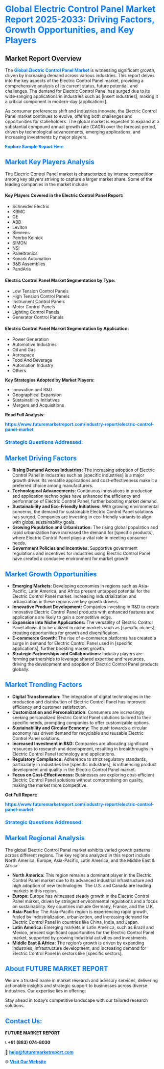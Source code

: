 <h1 style="color: #007BFF;">Global Electric Control Panel Market Report 2025-2033: Driving Factors, Growth Opportunities, and Key Players</h1>

<section id="overview">
<h2>Market Report Overview</h2>
<p>The <a href="https://www.futuremarketreport.com/industry-report/electric-control-panel-market" style="color: #007BFF; text-decoration: none;"><strong>Global Electric Control Panel Market</strong></a> is witnessing significant growth, driven by increasing demand across various industries. This report delves into the key aspects of the Electric Control Panel market, providing a comprehensive analysis of its current status, future potential, and challenges. The demand for Electric Control Panel has surged due to its wide-ranging applications in industries such as [insert industries], making it a critical component in modern-day [applications].</p>
<p>As consumer preferences shift and industries innovate, the Electric Control Panel market continues to evolve, offering both challenges and opportunities for stakeholders. The global market is expected to expand at a substantial compound annual growth rate (CAGR) over the forecast period, driven by technological advancements, emerging applications, and increasing investments by major players.</p>
</section>

<section id="overview">
<p><a href="https://www.futuremarketreport.com/request-sample/reportId=81932" style="color: #007BFF; text-decoration: none;"><strong>Explore Sample Report Here</strong></a></p>
</section>

<section id="key-players">
<h2 style="color: #007BFF;">Market Key Players Analysis</h2>
<p>The Electric Control Panel market is characterized by intense competition among key players striving to capture a larger market share. Some of the leading companies in the market include:</p>
<h4>Key Players Covered in the Electric Control Panel Report:</h4>
<ul><li>Schneider Electric</li><li>KBMC</li><li>GE</li><li>ABB</li><li>Leviton</li><li>Siemens</li><li>Penrbo Kelnick</li><li>SIMON</li><li>NSI</li><li>Paneltronics</li><li>Konark Automation</li><li>B&amp;B Assemblies</li><li>PandAria</li></ul>
<h4>Electric Control Panel Market Segmentation by Type:</h4>
<ul><li>Low Tension Control Panels</li><li>High Tension Control Panels</li><li>Instrument Control Panels</li><li>Motor Control Panels</li><li>Lighting Control Panels</li><li>Generator Control Panels</li></ul>

<h4>Electric Control Panel Market Segmentation by Application:</h4>
<ul><li>Power Generation</li><li>Automotive Industries</li><li>Oil and Gas</li><li>Aerospace</li><li>Food And Beverage</li><li>Automation Industry</li><li>Others</li></ul>
<p><strong>Key Strategies Adopted by Market Players:</strong></p>
<ul>
<li>Innovation and R&D</li>
<li>Geographical Expansion</li>
<li>Sustainability Initiatives</li>
<li>Mergers and Acquisitions</li>
</ul>
</section>

<section>
<p><strong>Read Full Analysis: </strong></p><a href="https://www.futuremarketreport.com/industry-report/electric-control-panel-market" style="color: #007BFF; text-decoration: none;"><strong>https://www.futuremarketreport.com/industry-report/electric-control-panel-market</strong></a>
<h3 style="color: #007BFF;">Strategic Questions Addressed:</h3>
</section>

<section id="driving-factors">
<h2 style="color: #007BFF;">Market Driving Factors</h2>
<ul>
<li><strong>Rising Demand Across Industries:</strong> The increasing adoption of Electric Control Panel in industries such as [specific industries] is a major growth driver. Its versatile applications and cost-effectiveness make it a preferred choice among manufacturers.</li>
<li><strong>Technological Advancements:</strong> Continuous innovations in production and application technologies have enhanced the efficiency and performance of Electric Control Panel, further boosting market demand.</li>
<li><strong>Sustainability and Eco-Friendly Initiatives:</strong> With growing environmental concerns, the demand for sustainable Electric Control Panel solutions has surged. Companies are investing in eco-friendly variants to align with global sustainability goals.</li>
<li><strong>Growing Population and Urbanization:</strong> The rising global population and rapid urbanization have increased the demand for [specific products], where Electric Control Panel plays a vital role in meeting consumer needs.</li>
<li><strong>Government Policies and Incentives:</strong> Supportive government regulations and incentives for industries using Electric Control Panel have created a conducive environment for market growth.</li>
</ul>
</section>

<section id="growth-opportunities">
<h2 style="color: #007BFF;">Market Growth Opportunities</h2>
<ul>
<li><strong>Emerging Markets:</strong> Developing economies in regions such as Asia-Pacific, Latin America, and Africa present untapped potential for the Electric Control Panel market. Increasing industrialization and urbanization in these regions are key growth drivers.</li>
<li><strong>Innovative Product Development:</strong> Companies investing in R&D to create innovative Electric Control Panel products with enhanced features and applications are likely to gain a competitive edge.</li>
<li><strong>Expansion into Niche Applications:</strong> The versatility of Electric Control Panel allows it to be utilized in niche markets such as [specific niches], creating opportunities for growth and diversification.</li>
<li><strong>E-commerce Growth:</strong> The rise of e-commerce platforms has created a surge in demand for Electric Control Panel used in [specific applications], further boosting market growth.</li>
<li><strong>Strategic Partnerships and Collaborations:</strong> Industry players are forming partnerships to leverage shared expertise and resources, driving the development and adoption of Electric Control Panel products globally.</li>
</ul>
</section>

<section id="trending-factors">
<h2 style="color: #007BFF;">Market Trending Factors</h2>
<ul>
<li><strong>Digital Transformation:</strong> The integration of digital technologies in the production and distribution of Electric Control Panel has improved efficiency and customer satisfaction.</li>
<li><strong>Customization and Personalization:</strong> Consumers are increasingly seeking personalized Electric Control Panel solutions tailored to their specific needs, prompting companies to offer customizable options.</li>
<li><strong>Sustainability and Circular Economy:</strong> The push towards a circular economy has driven demand for recyclable and reusable Electric Control Panel solutions.</li>
<li><strong>Increased Investment in R&D:</strong> Companies are allocating significant resources to research and development, resulting in breakthroughs in Electric Control Panel technology and applications.</li>
<li><strong>Regulatory Compliance:</strong> Adherence to strict regulatory standards, particularly in industries like [specific industries], is influencing product development and quality in the Electric Control Panel market.</li>
<li><strong>Focus on Cost-Effectiveness:</strong> Businesses are exploring cost-efficient Electric Control Panel solutions without compromising on quality, making the market more competitive.</li>
</ul>
</section>

<section>
<p><strong>Get Full Report: </strong></p><a href="https://www.futuremarketreport.com/industry-report/electric-control-panel-market" style="color: #007BFF; text-decoration: none;"><strong>https://www.futuremarketreport.com/industry-report/electric-control-panel-market</strong></a>
<h3 style="color: #007BFF;">Strategic Questions Addressed:</h3>
</section>


<section id="regional-analysis">
<h2 style="color: #007BFF;">Market Regional Analysis</h2>
<p>The global Electric Control Panel market exhibits varied growth patterns across different regions. The key regions analyzed in this report include North America, Europe, Asia-Pacific, Latin America, and the Middle East & Africa:</p>
<ul>
<li><strong>North America:</strong> This region remains a dominant player in the Electric Control Panel market due to its advanced industrial infrastructure and high adoption of new technologies. The U.S. and Canada are leading markets in this region.</li>
<li><strong>Europe:</strong> Europe has witnessed steady growth in the Electric Control Panel market, driven by stringent environmental regulations and a focus on sustainability. Key countries include Germany, France, and the U.K.</li>
<li><strong>Asia-Pacific:</strong> The Asia-Pacific region is experiencing rapid growth, fueled by industrialization, urbanization, and increasing demand for Electric Control Panel in countries like China, India, and Japan.</li>
<li><strong>Latin America:</strong> Emerging markets in Latin America, such as Brazil and Mexico, present significant opportunities for the Electric Control Panel market, supported by growing industrial activities and investments.</li>
<li><strong>Middle East & Africa:</strong> The region’s growth is driven by expanding industries, infrastructure development, and increasing demand for Electric Control Panel in sectors like [specific sectors].</li>
</ul>
</section>

<footer>
<h2 style="color: #007BFF;">About FUTURE MARKET REPORT</h2>
<p>We are a trusted name in market research and advisory services, delivering actionable insights and strategic support to businesses across diverse industries. Our expertise lies in offering:</p>

<p>Stay ahead in today’s competitive landscape with our tailored research solutions.</p>

<h2 style="color: #007BFF;">Contact Us:</h2>
<p><strong>FUTURE MARKET REPORT</strong></p>
<p>📞 <strong>+91 (883) 074-8030</strong></p>
<p>📧 <strong><a href="mailto:help@futuremarketreport.com" style="color: #007BFF;">help@futuremarketreport.com</a></strong></p>
<p>🌐 <strong><a href="https://www.futuremarketreport.com/" style="color: #007BFF;">Visit Our Website</a></strong></p>
</footer>